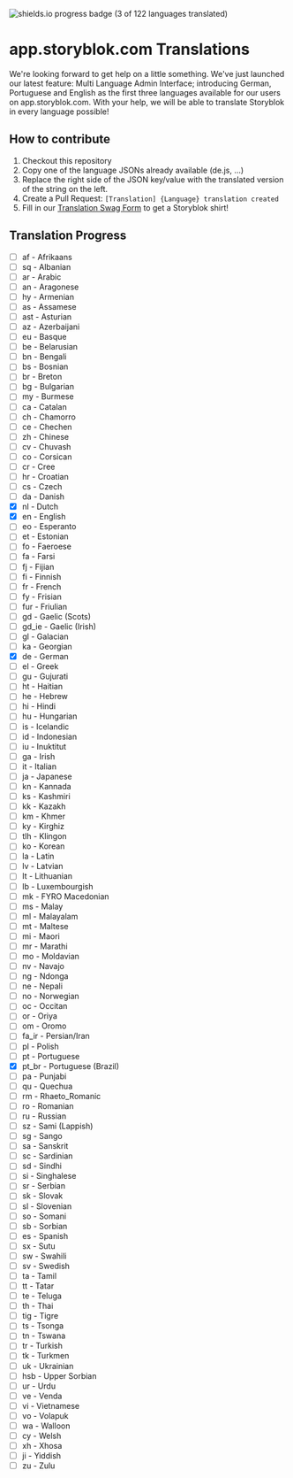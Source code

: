 ![shields.io progress badge (3 of 122 languages translated)](https://img.shields.io/badge/translated-3%20of%20122-%2309b3af?style=for-the-badge)

# app.storyblok.com Translations

We're looking forward to get help on a little something. We've just launched our latest feature: Multi Language Admin Interface; introducing German, Portuguese and English as the first three languages available for our users on app.storyblok.com. With your help, we will be able to translate Storyblok in every language possible!

## How to contribute

1. Checkout this repository
2. Copy one of the language JSONs already available (de.js, ...)
3. Replace the right side of the JSON key/value with the translated version of the string on the left.
4. Create a Pull Request: `[Translation] {Language} translation created`
5. Fill in our [Translation Swag Form](https://www.storyblok.com/fs/translation-swag) to get a Storyblok shirt!

## Translation Progress

- [ ] af - Afrikaans
- [ ] sq - Albanian
- [ ] ar - Arabic
- [ ] an - Aragonese
- [ ] hy - Armenian
- [ ] as - Assamese
- [ ] ast - Asturian
- [ ] az - Azerbaijani
- [ ] eu - Basque
- [ ] be - Belarusian
- [ ] bn - Bengali
- [ ] bs - Bosnian
- [ ] br - Breton
- [ ] bg - Bulgarian
- [ ] my - Burmese
- [ ] ca - Catalan
- [ ] ch - Chamorro
- [ ] ce - Chechen
- [ ] zh - Chinese
- [ ] cv - Chuvash
- [ ] co - Corsican
- [ ] cr - Cree
- [ ] hr - Croatian
- [ ] cs - Czech
- [ ] da - Danish
- [x] nl - Dutch
- [x] en - English
- [ ] eo - Esperanto
- [ ] et - Estonian
- [ ] fo - Faeroese
- [ ] fa - Farsi
- [ ] fj - Fijian
- [ ] fi - Finnish
- [ ] fr - French
- [ ] fy - Frisian
- [ ] fur - Friulian
- [ ] gd - Gaelic (Scots)
- [ ] gd_ie - Gaelic (Irish)
- [ ] gl - Galacian
- [ ] ka - Georgian
- [x] de - German
- [ ] el - Greek
- [ ] gu - Gujurati
- [ ] ht - Haitian
- [ ] he - Hebrew
- [ ] hi - Hindi
- [ ] hu - Hungarian
- [ ] is - Icelandic
- [ ] id - Indonesian
- [ ] iu - Inuktitut
- [ ] ga - Irish
- [ ] it - Italian
- [ ] ja - Japanese
- [ ] kn - Kannada
- [ ] ks - Kashmiri
- [ ] kk - Kazakh
- [ ] km - Khmer
- [ ] ky - Kirghiz
- [ ] tlh - Klingon
- [ ] ko - Korean
- [ ] la - Latin
- [ ] lv - Latvian
- [ ] lt - Lithuanian
- [ ] lb - Luxembourgish
- [ ] mk - FYRO Macedonian
- [ ] ms - Malay
- [ ] ml - Malayalam
- [ ] mt - Maltese
- [ ] mi - Maori
- [ ] mr - Marathi
- [ ] mo - Moldavian
- [ ] nv - Navajo
- [ ] ng - Ndonga
- [ ] ne - Nepali
- [ ] no - Norwegian
- [ ] oc - Occitan
- [ ] or - Oriya
- [ ] om - Oromo
- [ ] fa_ir - Persian/Iran
- [ ] pl - Polish
- [ ] pt - Portuguese
- [x] pt_br - Portuguese (Brazil)
- [ ] pa - Punjabi
- [ ] qu - Quechua
- [ ] rm - Rhaeto_Romanic
- [ ] ro - Romanian
- [ ] ru - Russian
- [ ] sz - Sami (Lappish)
- [ ] sg - Sango
- [ ] sa - Sanskrit
- [ ] sc - Sardinian
- [ ] sd - Sindhi
- [ ] si - Singhalese
- [ ] sr - Serbian
- [ ] sk - Slovak
- [ ] sl - Slovenian
- [ ] so - Somani
- [ ] sb - Sorbian
- [ ] es - Spanish
- [ ] sx - Sutu
- [ ] sw - Swahili
- [ ] sv - Swedish
- [ ] ta - Tamil
- [ ] tt - Tatar
- [ ] te - Teluga
- [ ] th - Thai
- [ ] tig - Tigre
- [ ] ts - Tsonga
- [ ] tn - Tswana
- [ ] tr - Turkish
- [ ] tk - Turkmen
- [ ] uk - Ukrainian
- [ ] hsb - Upper Sorbian
- [ ] ur - Urdu
- [ ] ve - Venda
- [ ] vi - Vietnamese
- [ ] vo - Volapuk
- [ ] wa - Walloon
- [ ] cy - Welsh
- [ ] xh - Xhosa
- [ ] ji - Yiddish
- [ ] zu - Zulu
